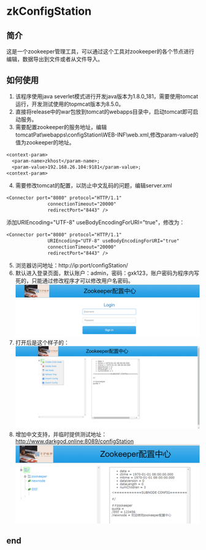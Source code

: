 # zkConfigStation
## 简介
这是一个zookeeper管理工具，可以通过这个工具对zookeeper的各个节点进行编辑，数据导出到文件或者从文件导入。

## 如何使用
1. 该程序使用java severlet模式进行开发java版本为1.8.0_181，需要使用tomcat运行，开发测试使用的topmcat版本为8.5.0。
2. 直接将release中的war包放到tomcat的webapps目录中，启动tomcat即可启动服务。
3. 需要配置zookeeper的服务地址，编辑tomcatPat\webapps\configStation\WEB-INF\web.xml,修改param-value的值为zookeeper的地址。
```
<context-param>
  <param-name>zkhost</param-name>;
  <param-value>192.168.26.104:9181</param-value>;
<context-param>
```
4. 需要修改tomcat的配置，以防止中文乱码的问题，编辑server.xml
```
<Connector port="8080" protocol="HTTP/1.1"
               connectionTimeout="20000"
               redirectPort="8443" />
```
添加URIEncoding="UTF-8" useBodyEncodingForURI="true"，修改为：
```
<Connector port="8080" protocol="HTTP/1.1"
               URIEncoding="UTF-8" useBodyEncodingForURI="true"
               connectionTimeout="20000"
               redirectPort="8443" />
```
5. 浏览器访问地址：http://ip:port/configStation/
6. 默认进入登录页面，默认账户：admin，密码：gxk123，账户密码为程序内写死的，只能通过修改程序才可以修改用户名密码。
![image](https://github.com/DarkGodOne/zkConfigStation/blob/master/login.png)
7. 打开后是这个样子的：
![image](https://github.com/DarkGodOne/zkConfigStation/blob/master/config.png)
6. 增加中文支持，并临时提供测试地址：http://www.darkgod.online:8089/configStation
![image](https://github.com/DarkGodOne/zkConfigStation/blob/master/zh.png)
## end
